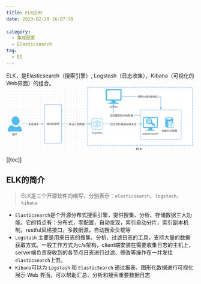 ```yaml
---
title: ELK应用
date: 2023-02-20 16:07:59

category: 
  - 集成配置
  - Elasticsearch
tag: 
  - ES
---
```




ELK，是Elasticsearch（搜索引擎）, Logstash（日志收集），Kibana（可视化的Web界面）的组合。
![](./library/elk.jpg)

<!-- more -->
[[toc]]

## ELK的简介
> ELK是三个开源软件的缩写，分别表示：`elasticsearch`、`logstash`、`kibana`
- `Elasticsearch`是个开源分布式搜索引擎，提供搜集、分析、存储数据三大功能。它的特点有：分布式，零配置，自动发现，索引自动分片，索引副本机制，restful风格接口，多数据源，自动搜索负载等
- `Logstash` 主要是用来日志的搜集、分析、过滤日志的工具，支持大量的数据获取方式。一般工作方式为c/s架构，client端安装在需要收集日志的主机上，server端负责将收到的各节点日志进行过滤、修改等操作在一并发往`elasticsearch`上去。
- `Kibana`可以为 `Logstash` 和 `ElasticSearch` 通过报表、图形化数据进行可视化展示 Web 界面，可以帮助汇总、分析和搜索重要数据日志

